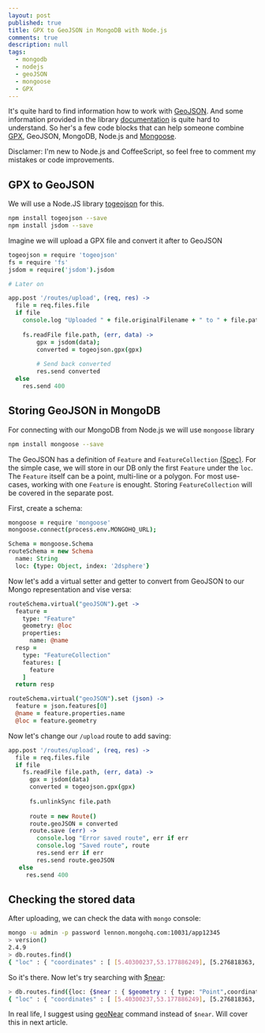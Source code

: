 ```yaml
---
layout: post
published: true
title: GPX to GeoJSON in MongoDB with Node.js
comments: true
description: null
tags: 
  - mongodb
  - nodejs
  - geoJSON
  - mongoose
  - GPX
---
```


It's quite hard to find information how to work with [GeoJSON](http://geojson.org). And some information provided in the library [documentation](http://docs.mongodb.org/manual/core/2dsphere/) is quite hard to understand. So her's a few code blocks that can help someone combine [GPX](http://en.wikipedia.org/wiki/GPS_eXchange_Format), GeoJSON, MongoDB, Node.js and [Mongoose](http://mongoosejs.com).

Disclamer: I'm new to Node.js and CoffeeScript, so feel free to comment my mistakes or code improvements.

## GPX to GeoJSON
We will use a Node.JS library [togeojson](https://github.com/mapbox/togeojson) for this. 

``` sh
npm install togeojson --save
npm install jsdom --save
```

Imagine we will upload a GPX file and convert it after to GeoJSON

``` coffeescript
togeojson = require 'togeojson'
fs = require 'fs'
jsdom = require('jsdom').jsdom

# Later on

app.post '/routes/upload', (req, res) ->
  file = req.files.file
  if file
    console.log "Uploaded " + file.originalFilename + " to " + file.path
      
    fs.readFile file.path, (err, data) ->
        gpx = jsdom(data);
        converted = togeojson.gpx(gpx)
        
        # Send back converted
        res.send converted
  else
    res.send 400
```

## Storing GeoJSON in MongoDB
<!-- more -->

For connecting with our MongoDB from Node.js we will use `mongoose` library

``` sh
npm install mongoose --save
```

The GeoJSON has a definition of `Feature` and `FeatureCollection` [(Spec)](http://geojson.org/geojson-spec.html). For the simple case, we will store in our DB only the first `Feature` under the `loc`. The `Feature` itself can be a point, multi-line or a polygon. For most use-cases, working with one `Feature` is enought. Storing `FeatureCollection` will be covered in the separate post.

First, create a schema:

``` coffeescript
mongoose = require 'mongoose'
mongoose.connect(process.env.MONGOHQ_URL);

Schema = mongoose.Schema
routeSchema = new Schema
  name: String
  loc: {type: Object, index: '2dsphere'}
```

Now let's add a virtual setter and getter to convert from GeoJSON to our Mongo representation and vise versa:

``` coffeescript
routeSchema.virtual("geoJSON").get ->
  feature =
    type: "Feature"
    geometry: @loc
    properties:
      name: @name
  resp =
    type: "FeatureCollection"
    features: [
      feature
    ]
  return resp

routeSchema.virtual("geoJSON").set (json) ->
  feature = json.features[0]
  @name = feature.properties.name
  @loc = feature.geometry
```

Now let's change our `/upload` route to add saving:

``` coffeescript
app.post '/routes/upload', (req, res) ->
  file = req.files.file
  if file
    fs.readFile file.path, (err, data) ->
      gpx = jsdom(data)
      converted = togeojson.gpx(gpx)
      
      fs.unlinkSync file.path
      
      route = new Route()
      route.geoJSON = converted
      route.save (err) ->
        console.log "Error saved route", err if err
        console.log "Saved route", route
        res.send err if err
        res.send route.geoJSON
   else
     res.send 400
```

## Checking the stored data
After uploading, we can check the data with `mongo` console:

``` sh
mongo -u admin -p password lennon.mongohq.com:10031/app12345
> version()
2.4.9
> db.routes.find()
{ "loc" : { "coordinates" : [ [5.40300237,53.177886249], [5.276818363, 53.223566907] ], "type" : "LineString" }, "name" : "Waddenrace", "_id" : ObjectId("5320bc0cae1f27a09faed03b"), "__v" : 0 }
```

So it's there. Now let's try searching with [$near](http://docs.mongodb.org/manual/reference/operator/query/near/):

``` sh
> db.routes.find({loc: {$near : { $geometry : { type: "Point",coordinates: [5.40300237, 53.177886249]}}, $maxDistance : 500 }})
{ "loc" : { "coordinates" : [ [5.40300237,53.177886249], [5.276818363, 53.223566907] ], "type" : "LineString" }, "name" : "Waddenrace", "_id" : ObjectId("5320bc0cae1f27a09faed03b"), "__v" : 0 }
```

In real life, I suggest using [geoNear](http://docs.mongodb.org/manual/reference/command/geoNear/) command instead of `$near`. Will cover this in next article.
